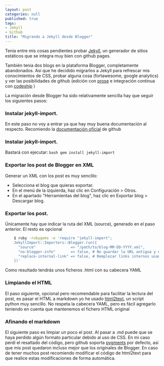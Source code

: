```yaml
---
layout: post
categories: null
published: true
tags:
- Jekyll
- Github
title: "Migrando a Jekyll desde Blogger"
---
```



Tenia entre mis cosas pendientes probar  [Jekyll](https://jekyllrb.com/), un generador de sitios estáticos que se integra muy bien con github pages.

También tenia dos blogs en la plataforma Blogger, completamente abandonados. Así que he decidido migrarlos a Jekyll para refrescar mis conocimientos de CSS, probar alguna cosa (fortawesome, google analytics) y ver las posibilidades de github (edición con [prose](http://prose.io/) e integración continua con [codeship](http://codeship.com) )

<!-- leer mas -->

La migración desde Blogger ha sido relativamente sencilla hay que seguir los siguientes pasos:


### Instalar jekyll-import. ###

En este paso no voy a entrar ya que hay muy buena documentación al respecto. Recomiendo la [documentación oficial](https://help.github.com/articles/using-jekyll-with-pages/) de github 

### Instalar jekyll-import. ###

Bastará con ejecutar: 
```bash gem install jekyll-import ``` 

### Exportar los post de Blogger en XML ###

Generar un XML con los post es muy sencillo:

- Selecciona el blog que quieras exportar.
- En el menú de la izquierda, haz clic en Configuración > Otros.
- En el apartado "Herramientas del blog", haz clic en Exportar blog > Descargar blog.

### Exportar los post. ###

Únicamente hay que indicar la ruta del XML (source), generado en el paso anterior. El resto es opcional

```bash
    $ ruby -rubygems -e 'require "jekyll-import";
    JekyllImport::Importers::Blogger.run({
      "source"                => "/path/to/blog-MM-DD-YYYY.xml",
      "no-blogger-info"       => false, # No guardar la URL antigua y el id de Blogger
      "replace-internal-link" => false, # Remplezar links internos usando el tag post_url de liquid.
    })'
``` 

Como resultado tendrás unos ficheros .html con su cabecera YAML

### Limpiando el HTML ###

El paso siguiente, opcional pero recomendable para facilitar la lectura del post, es pasar el HTML a markdown yo he usado [html2text](https://github.com/aaronsw/html2text), un script python muy sencillo. No respeta la cabecera YAML, pero es fácil agregarlo teniendo en cuenta que mantenemos el fichero HTML original

### Afinando el markdown ###

El siguiente paso es limpiar un poco el post. Al pasar a .md puede que se haya perdido algún formato particular debido al uso de CSS. En mi caso perdí el resaltado del código, pero github soporta [pygments](http://pygments.org/) por defecto, así que mis post quedaron incluso mejor que los originales de Blogger. En caso de tener muchos post recomiendo modificar el código de html2text para que realice estas modificaciones de forma automática.
